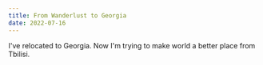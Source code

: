 ```yaml
---
title: From Wanderlust to Georgia
date: 2022-07-16
---
```


I've relocated to Georgia. Now I'm trying to make world a better place from Tbilisi.